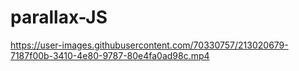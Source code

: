 # parallax-JS

https://user-images.githubusercontent.com/70330757/213020679-7187f00b-3410-4e80-9787-80e4fa0ad98c.mp4
